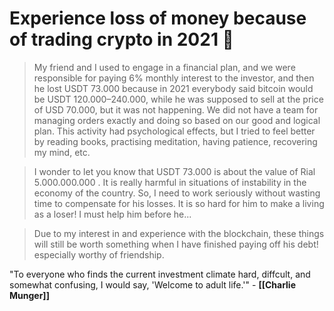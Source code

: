 
# Experience loss of money because of trading crypto in 2021 🤕

> My friend and I used to engage in a financial plan, and we were responsible for paying 6% monthly interest to the investor, and then he lost USDT 73.000 because in 2021 everybody said bitcoin would be USDT 120.000–240.000, while he was supposed to sell at the price of USD 70.000, but it was not happening. We did not have a team for managing orders exactly and doing so based on our good and logical plan. This activity had psychological effects, but I tried to feel better by reading books, practising meditation, having patience, recovering my mind, etc.

> I wonder to let you know that USDT 73.000  is about the value of Rial 5.000.000.000 . It is really harmful in situations of instability in the economy of the country. So, I need to work seriously without wasting time to compensate for his losses. It is so hard for him to make a living as a loser! I must help him before he...

> Due to my interest in and experience with the blockchain, these things will still be worth something when I have finished paying off his debt! especially worthy of friendship.

 "To everyone who finds the current investment climate hard, diffcult, and somewhat confusing, I would say, 'Welcome to adult life.'" - **[[Charlie Munger]]**